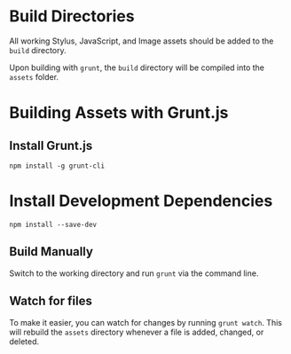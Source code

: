 # Build Directories

All working Stylus, JavaScript, and Image assets should be added to the `build` directory.

Upon building with `grunt`, the `build` directory will be compiled into the `assets` folder.

# Building Assets with Grunt.js

## Install Grunt.js

`npm install -g grunt-cli`

# Install Development Dependencies

`npm install --save-dev`

## Build Manually

Switch to the working directory and run `grunt` via the command line.

## Watch for files

To make it easier, you can watch for changes by running `grunt watch`. This will rebuild the `assets` directory whenever a file is added, changed, or deleted.